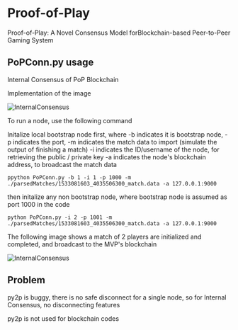 # Proof-of-Play
Proof-of-Play: A Novel Consensus Model forBlockchain-based Peer-to-Peer Gaming System

## PoPConn.py usage

Internal Consensus of PoP Blockchain

Implementation of the image

![InternalConsensus](https://github.com/andy897221/Proof-of-Play/blob/master/img/rating.png "P2P")

To run a node, use the following command

Initalize local bootstrap node first, where -b indicates it is bootstrap node, -p indicates the port, -m indicates the match data to import (simulate the output of finishing a match) -i indicates the ID/username of the node, for retrieving the public / private key -a indicates the node's blockchain address, to broadcast the match data

`ppython PoPConn.py -b 1 -i 1 -p 1000 -m ./parsedMatches/1533081603_4035506300_match.data -a 127.0.0.1:9000`


then initalize any non bootstrap node, where bootstrap node is assumed as port 1000 in the code

`python PoPConn.py -i 2 -p 1001 -m ./parsedMatches/1533081603_4035506300_match.data -a 127.0.0.1:9000`

The following image shows a match of 2 players are initialized and completed, and broadcast to the MVP's blockchain

![InternalConsensus](https://github.com/andy897221/Proof-of-Play/blob/master/img/exampleRun2.PNG "consensus")

## Problem

py2p is buggy, there is no safe disconnect for a single node, so for Internal Consensus, no disconnecting features

py2p is not used for blockchain codes